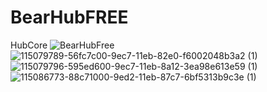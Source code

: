 # BearHubFREE
HubCore
![BearHubFree](https://user-images.githubusercontent.com/90536218/213937956-5542ef56-ea46-4ae3-be58-c9d4d4db2aef.png)
![115079789-56fc7c00-9ec7-11eb-82e0-f6002048b3a2 (1)](https://user-images.githubusercontent.com/90536218/213937978-182fb1d9-6d43-4db9-89ca-d4277892fd29.png)
![115079796-595ed600-9ec7-11eb-8a12-3ea98e613e59 (1)](https://user-images.githubusercontent.com/90536218/213937980-70ead3aa-f95b-4eda-8f53-18765365da8b.png)
![115086773-88c71000-9ed2-11eb-87c7-6bf5313b9c3e (1)](https://user-images.githubusercontent.com/90536218/213937982-ffed0974-d74f-47b1-a7a4-63d94512f6b3.png)
